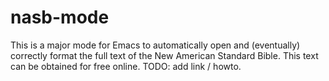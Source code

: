 nasb-mode
=========

This is a major mode for Emacs to automatically open and (eventually) correctly format the full text of the New American Standard Bible. This text can be obtained for free online. TODO: add link / howto.

